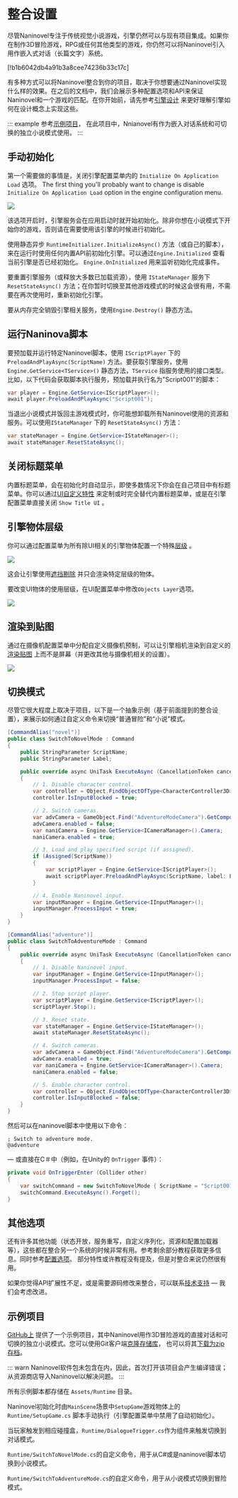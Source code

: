 # 整合设置

尽管Naninovel专注于传统视觉小说游戏，引擎仍然可以与现有项目集成。如果你在制作3D冒险游戏，RPG或任何其他类型的游戏，你仍然可以将Naninovel引入用作嵌入式对话（长篇文字）系统。

[!b1b6042db4a91b3a8cee74236b33c17c]

有多种方式可以将Naninovel整合到你的项目，取决于你想要通过Naninovel实现什么样的效果。在之后的文档中，我们会展示多种配置选项和API来保证Naninovel和一个游戏的匹配。在你开始前，请先参考[引擎设计](/zh/guide/engine-architecture.md) 来更好理解引擎如何在设计概念上实现这些。

::: example
参考[示例项目](/zh/guide/integration-options.md#示例项目)， 在此项目中，Nnianovel有作为嵌入对话系统和可切换的独立小说模式使用。
:::

## 手动初始化

第一个需要做的事情是，关闭引擎配置菜单内的 `Initialize On Application Load` 选项。
The first thing you'll probably want to change is disable `Initialize On Application Load` option in the engine configuration menu.

![](https://i.gyazo.com/f58a8af9f2f6d71286061e55fc228896.png)

该选项开启时，引擎服务会在应用启动时就开始初始化。除非你想在小说模式下开始你的游戏，否则请在需要使用该引擎的时候进行初始化。

使用静态异步 `RuntimeInitializer.InitializeAsync()` 方法（或自己的脚本），来在运行时使用任何内置API前初始化引擎。可以通过`Engine.Initialized` 查看当前引擎是否已经初始化。 `Engine.OnInitialized` 用来监听初始化完成事件。

要重置引擎服务（或释放大多数已加载资源），使用 `IStateManager` 服务下`ResetStateAsync()` 方法；在你暂时切换至其他游戏模式的时候这会很有用，不需要在再次使用时，重新初始化引擎。

要从内存完全销毁引擎相关服务，使用`Engine.Destroy()` 静态方法。

## 运行Naninova脚本

要预加载并运行特定Naninovel脚本，使用 `IScriptPlayer` 下的`PreloadAndPlayAsync(ScriptName)` 方法。要获取引擎服务，使用 `Engine.GetService<TService>()` 静态方法，`TService` 指服务使用的接口类型。比如，以下代码会获取脚本执行服务，预加载并执行名为"Script001"的脚本：

```csharp
var player = Engine.GetService<IScriptPlayer>();
await player.PreloadAndPlayAsync("Script001");
```

当退出小说模式并饭回主游戏模式时，你可能想卸载所有Naninovel使用的资源和服务。可以使用`IStateManager` 下的 `ResetStateAsync()` 方法：

```csharp
var stateManager = Engine.GetService<IStateManager>();
await stateManager.ResetStateAsync();
```

## 关闭标题菜单

内置标题菜单，会在初始化时自动显示，即使多数情况下你会在自己项目中有标题菜单。你可以通过[UI自定义特性](/zh/guide/user-interface.md#UI自定义) 来定制或时完全替代内置标题菜单，或是在引擎配置菜单直接关闭 `Show Title UI` 。

## 引擎物体层级
你可以通过配置菜单为所有除UI相关的引擎物体配置一个特殊[层级](https://docs.unity3d.com/Manual/Layers.html) 。

![](https://i.gyazo.com/8642fe37ddc45b8514b9f01d70277fbd.png)

这会让引擎使用[遮挡剔除](https://docs.unity3d.com/ScriptReference/Camera-cullingMask.html)  并只会渲染特定层级的物体。

要改变UI物体的使用层级，在UI配置菜单中修改`Objects Layer`选项。

![](https://i.gyazo.com/56d863bef96bf72c1fed9ae646db4746.png)

## 渲染到贴图

通过在摄像机配置菜单中分配自定义摄像机预制，可以让引擎相机渲染到自定义的[渲染贴图](https://docs.unity3d.com/ScriptReference/RenderTexture.html) 上而不是屏幕（并更改其他与摄像机相关的设置）。

![](https://i.gyazo.com/1b7116fa1bd170d3753b4cdbd27afcf3.png)

## 切换模式

尽管它很大程度上取决于项目，以下是一个抽象示例（基于前面提到的整合设置），来展示如何通过自定义命令来切换“普通冒险”和“小说”模式。

```csharp
[CommandAlias("novel")]
public class SwitchToNovelMode : Command
{
    public StringParameter ScriptName;
    public StringParameter Label;

    public override async UniTask ExecuteAsync (CancellationToken cancellationToken = default)
    {
        // 1. Disable character control.
        var controller = Object.FindObjectOfType<CharacterController3D>();
        controller.IsInputBlocked = true;

        // 2. Switch cameras.
        var advCamera = GameObject.Find("AdventureModeCamera").GetComponent<Camera>();
        advCamera.enabled = false;
        var naniCamera = Engine.GetService<ICameraManager>().Camera;
        naniCamera.enabled = true;

        // 3. Load and play specified script (if assigned).
        if (Assigned(ScriptName))
        {
            var scriptPlayer = Engine.GetService<IScriptPlayer>();
            await scriptPlayer.PreloadAndPlayAsync(ScriptName, label: Label);
        }

        // 4. Enable Naninovel input.
        var inputManager = Engine.GetService<IInputManager>();
        inputManager.ProcessInput = true;
    }
}
```

```csharp
[CommandAlias("adventure")]
public class SwitchToAdventureMode : Command
{
    public override async UniTask ExecuteAsync (CancellationToken cancellationToken = default)
    {
        // 1. Disable Naninovel input.
        var inputManager = Engine.GetService<IInputManager>();
        inputManager.ProcessInput = false;

        // 2. Stop script player.
        var scriptPlayer = Engine.GetService<IScriptPlayer>();
        scriptPlayer.Stop();

        // 3. Reset state.
        var stateManager = Engine.GetService<IStateManager>();
        await stateManager.ResetStateAsync();

        // 4. Switch cameras.
        var advCamera = GameObject.Find("AdventureModeCamera").GetComponent<Camera>();
        advCamera.enabled = true;
        var naniCamera = Engine.GetService<ICameraManager>().Camera;
        naniCamera.enabled = false;

        // 5. Enable character control.
        var controller = Object.FindObjectOfType<CharacterController3D>();
        controller.IsInputBlocked = false;
    }
}
```

然后可以在naninovel脚本中使用以下命令：

```nani
; Switch to adventure mode.
@adventure
```

— 或直接在C＃中（例如，在Unity的 `OnTrigger` 事件）：

```csharp
private void OnTriggerEnter (Collider other)
{
	var switchCommand = new SwitchToNovelMode { ScriptName = "Script001" };
	switchCommand.ExecuteAsync().Forget();
}
```

## 其他选项

还有许多其他功能（状态开放，服务重写，自定义序列化，资源和配置加载器等），这些都在整合另一个系统的时候非常有用。参考剩余部分教程获取更多信息。同时参考[配置选项](/zh/guide/configuration.md)。 部分特性或许教程没有提及，但是对整合来说仍然很有用。

如果你觉得API扩展性不足，或是需要源码修改来整合，可以联系[技术支持](/zh/support/#开发支持) — 我们会考虑改进。

## 示例项目

[GitHub上](https://github.com/Naninovel/IntegrationExample) 提供了一个示例项目，其中Naninovel用作3D冒险游戏的直接对话和可切换的独立小说模式。您可以使用Git客户端[克隆存储库](https://help.github.com/en/github/creating-cloning-and-archiving-repositories/cloning-a-repository)， 也可以将其[下载为zip存档](https://github.com/Naninovel/IntegrationExample/archive/master.zip)。

::: warn
Naninovel软件包未包含在内，因此，首次打开该项目会产生编译错误；从资源商店导入Naninovel以解决问题。
:::

所有示例脚本都存储在 `Assets/Runtime` 目录。

Naninovel初始化时由`MainScene`场景中`SetupGame`游戏物体上的 `Runtime/SetupGame.cs` 脚本手动执行（引擎配置菜单中禁用了自动初始化）。

当玩家触发到相应碰撞盒，`Runtime/DialogueTrigger.cs`作为组件来触发切换到对话模式。

`Runtime/SwitchToNovelMode.cs`的自定义命令，用于从C#或是naninovel脚本切换到小说模式。

`Runtime/SwitchToAdventureMode.cs`的自定义命令，用于从小说模式切换到冒险模式。


